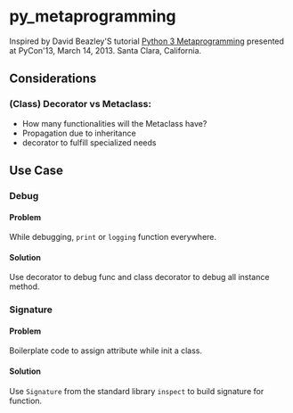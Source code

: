 # py_metaprogramming

Inspired by David Beazley'S tutorial [Python 3 Metaprogramming](http://dabeaz.com/py3meta/
) presented at PyCon'13, March 14, 2013. Santa Clara, California. 

## Considerations
### (Class) Decorator vs Metaclass:
* How many functionalities will the Metaclass have?
* Propagation due to inheritance
* decorator to fulfill specialized needs 

## Use Case

### Debug

#### Problem
While debugging, `print` or `logging` function everywhere.

#### Solution
Use decorator to debug func and class decorator to debug all instance method.

### Signature

#### Problem
Boilerplate code to assign attribute while init a class.

#### Solution
Use `Signature` from the standard library `inspect` to build signature for function. 
